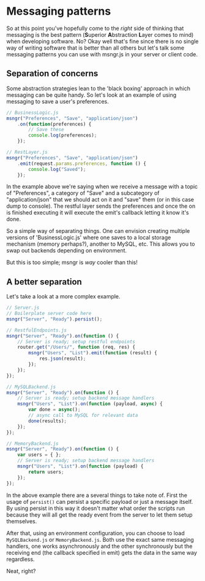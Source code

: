 # Messaging patterns
So at this point you've hopefully come to the *right* side of thinking that messaging is the best pattern (**S**uperior  **A**bstraction **L**ayer comes to mind) when developing software. No? Okay well that's fine since there is no single way of writing software that is better than all others but let's talk some messaging patterns you can use with msngr.js in your server or client code.

## Separation of concerns
Some abstraction strategies lean to the 'black boxing' approach in which messaging can be quite handy. So let's look at an example of using messaging to save a user's preferences.

```javascript
// BusinessLogic.js
msngr("Preferences", "Save", "application/json")
    .on(function(preferences) {
        // Save these
        console.log(preferences);
    });
```
```javascript
// RestLayer.js
msngr("Preferences", "Save", "application/json")
    .emit(request.params.preferences, function () {
        console.log("Saved");
    });
```

In the example above we're saying when we receive a message with a topic of "Preferences", a category of "Save" and a subcategory of "application/json" that we should act on it and "save" them (or in this case dump to console). The restful layer sends the preferences and once the on is finished executing it will execute the emit's callback letting it know it's done.

So a simple way of separating things. One can envision creating multiple versions of 'BusinessLogic.js' where one saves to a local storage mechanism (memory perhaps?), another to MySQL, etc. This allows you to swap out backends depending on environment.

But this is too simple; msngr is *way* cooler than this!

## A better separation
Let's take a look at a more complex example.

```javascript
// Server.js
// Boilerplate server code here
msngr("Server", "Ready").persist();
```
```javascript
// RestfulEndpoints.js
msngr("Server", "Ready").on(function () {
    // Server is ready; setup restful endpoints
    router.get("/Users/", function (req, res) {
        msngr("Users", "List").emit(function (result) {
            res.json(result);
        });
    });
});
```
```javascript
// MySQLBackend.js
msngr("Server", "Ready").on(function () {
    // Server is ready; setup backend message handlers
    msngr("Users", "List").on(function (payload, async) {
        var done = async();
        // async call to MySQL for relevant data
        done(results);
    });
});
```
```javascript
// MemoryBackend.js
msngr("Server", "Ready").on(function () {
    var users = { };
    // Server is ready; setup backend message handlers
    msngr("Users", "List").on(function (payload) {
        return users;
    });
});
```
In the above example there are a several things to take note of. First the usage of ```persist()``` can persist a specific payload or just a message itself. By using persist in this way it doesn't matter what order the scripts run because they will all get the ready event from the server to let them setup themselves.

After that, using an environment configuration, you can choose to load ```MySQLBackend.js``` or ```MemoryBackend.js```. Both use the exact same messaging handlers, one works asynchronously and the other synchronously but the receiving end (the callback specified in emit) gets the data in the same way regardless.

Neat, right?
